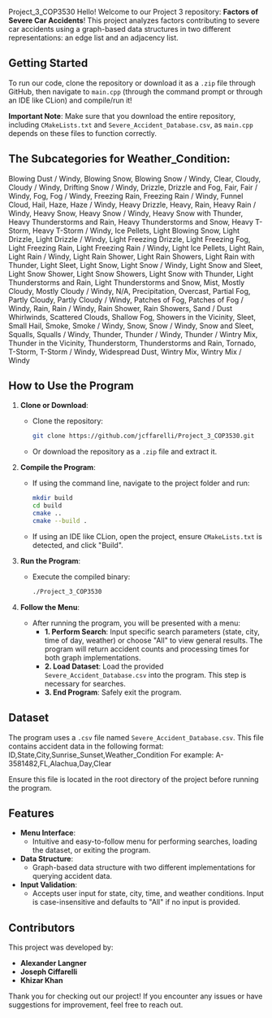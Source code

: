 Project_3_COP3530
Hello! Welcome to our Project 3 repository: **Factors of Severe Car Accidents**! This project analyzes factors contributing to severe car accidents using a graph-based data structures in two different representations: an edge list and an adjacency list. 

## Getting Started
To run our code, clone the repository or download it as a `.zip` file through GitHub, then navigate to `main.cpp` (through the command prompt or through an IDE like CLion) and compile/run it!

**Important Note**: Make sure that you download the entire repository, including `CMakeLists.txt` and `Severe_Accident_Database.csv`, as `main.cpp` depends on these files to function correctly.

## The Subcategories for Weather_Condition:
Blowing Dust / Windy, Blowing Snow, Blowing Snow / Windy, Clear, Cloudy, Cloudy / Windy, Drifting Snow / Windy, Drizzle, Drizzle and Fog,
Fair, Fair / Windy, Fog, Fog / Windy, Freezing Rain, Freezing Rain / Windy, Funnel Cloud, Hail, Haze, Haze / Windy, Heavy Drizzle, Heavy, Rain, Heavy Rain / Windy, Heavy Snow, Heavy Snow / Windy, Heavy Snow with Thunder, Heavy Thunderstorms and Rain, Heavy Thunderstorms and Snow, Heavy T-Storm, Heavy T-Storm / Windy, Ice Pellets, Light Blowing Snow, Light Drizzle, Light Drizzle / Windy, Light Freezing Drizzle, Light Freezing Fog, Light Freezing Rain, Light Freezing Rain / Windy, Light Ice Pellets, Light Rain, Light Rain / Windy, Light Rain Shower, Light Rain Showers, Light Rain with Thunder, Light Sleet, Light Snow, Light Snow / Windy, Light Snow and Sleet, Light Snow Shower, Light Snow Showers, Light Snow with Thunder, Light Thunderstorms and Rain, Light Thunderstorms and Snow, Mist, Mostly Cloudy, Mostly Cloudy / Windy, N/A, Precipitation, Overcast, Partial Fog, Partly Cloudy, Partly Cloudy / Windy, Patches of Fog, Patches of Fog / Windy, Rain, Rain / Windy, Rain Shower, Rain Showers, Sand / Dust Whirlwinds, Scattered Clouds, Shallow Fog, Showers in the Vicinity, Sleet, Small Hail, Smoke, Smoke / Windy, Snow, Snow / Windy, Snow and Sleet, Squalls, Squalls / Windy, Thunder, Thunder / Windy, Thunder / Wintry Mix, Thunder in the Vicinity, Thunderstorm, Thunderstorms and Rain, Tornado, T-Storm, T-Storm / Windy, Widespread Dust, Wintry Mix, Wintry Mix / Windy

## How to Use the Program
1. **Clone or Download**:
   - Clone the repository:
     ```bash
     git clone https://github.com/jcffarelli/Project_3_COP3530.git
     ```
   - Or download the repository as a `.zip` file and extract it.

2. **Compile the Program**:
   - If using the command line, navigate to the project folder and run:
     ```bash
     mkdir build
     cd build
     cmake ..
     cmake --build .
     ```
   - If using an IDE like CLion, open the project, ensure `CMakeLists.txt` is detected, and click "Build".

3. **Run the Program**:
   - Execute the compiled binary:
     ```bash
     ./Project_3_COP3530
     ```

4. **Follow the Menu**:
   - After running the program, you will be presented with a menu:
     - **1. Perform Search**: Input specific search parameters (state, city, time of day, weather) or choose "All" to view general results. The program will return accident counts and processing times for both graph implementations.
     - **2. Load Dataset**: Load the provided `Severe_Accident_Database.csv` into the program. This step is necessary for searches.
     - **3. End Program**: Safely exit the program.

## Dataset
The program uses a `.csv` file named `Severe_Accident_Database.csv`. This file contains accident data in the following format:
ID,State,City,Sunrise_Sunset,Weather_Condition
For example:
A-3581482,FL,Alachua,Day,Clear

Ensure this file is located in the root directory of the project before running the program.

## Features
- **Menu Interface**:
  - Intuitive and easy-to-follow menu for performing searches, loading the dataset, or exiting the program.
- **Data Structure**:
  - Graph-based data structure with two different implementations for querying accident data.
- **Input Validation**:
  - Accepts user input for state, city, time, and weather conditions. Input is case-insensitive and defaults to "All" if no input is provided.



## Contributors
This project was developed by:
- **Alexander Langner**
- **Joseph Ciffarelli**
- **Khizar Khan**

Thank you for checking out our project! If you encounter any issues or have suggestions for improvement, feel free to reach out.
